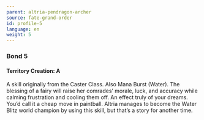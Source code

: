 ```yaml
---
parent: altria-pendragon-archer
source: fate-grand-order
id: profile-5
language: en
weight: 5
---
```


### Bond 5

#### Territory Creation: A

A skill originally from the Caster Class.
Also Mana Burst (Water).
The blessing of a fairy will raise her comrades’ morale, luck, and accuracy while calming frustration and cooling them off. An effect truly of your dreams.
You’d call it a cheap move in paintball.
Altria manages to become the Water Blitz world champion by using this skill, but that’s a story for another time.
